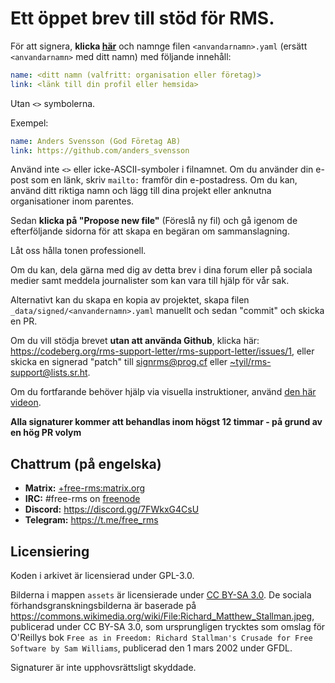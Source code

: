 # Ett öppet brev till stöd för RMS.

För att signera, **klicka [här](https://github.com/rms-support-letter/rms-support-letter.github.io/new/master/_data/signed)** och namnge filen `<anvandarnamn>.yaml` (ersätt `<anvandarnamn>` med ditt namn) med följande innehåll:

```yaml
name: <ditt namn (valfritt: organisation eller företag)>
link: <länk till din profil eller hemsida>
```

Utan `<>` symbolerna.

Exempel:

```yaml
name: Anders Svensson (God Företag AB)
link: https://github.com/anders_svensson
```

Använd inte `<>` eller icke-ASCII-symboler i filnamnet.
Om du använder din e-post som en länk, skriv `mailto:` framför din e-postadress.
Om du kan, använd ditt riktiga namn och lägg till dina projekt eller anknutna organisationer inom parentes.

Sedan **klicka på "Propose new file"** (Föreslå ny fil) och gå igenom de efterföljande sidorna för att skapa en begäran om sammanslagning.

Låt oss hålla tonen professionell.

Om du kan, dela gärna med dig av detta brev i dina forum eller på sociala medier samt meddela journalister som kan vara till hjälp för vår sak.

Alternativt kan du skapa en kopia av projektet, skapa filen `_data/signed/<anvandernamn>.yaml` manuellt och sedan "commit" och skicka en PR.

Om du vill stödja brevet **utan att använda Github**, klicka här: https://codeberg.org/rms-support-letter/rms-support-letter/issues/1,
eller skicka en signerad "patch" till [signrms@prog.cf](mailto:signrms@prog.cf) eller [~tyil/rms-support@lists.sr.ht](mailto:~tyil/rms-support@lists.sr.ht).

Om du fortfarande behöver hjälp via visuella instruktioner, använd [den här videon](https://invidious.snopyta.org/watch?v=1lz5S5oS8CU).

**Alla signaturer kommer att behandlas inom högst 12 timmar - på grund av en hög PR volym**

## Chattrum (på engelska)

- **Matrix:** [+free-rms:matrix.org](https://matrix.to/#/+free-rms:matrix.org)
- **IRC:** #free-rms on [freenode](https://freenode.net)
- **Discord:** https://discord.gg/7FWkxG4CsU
- **Telegram:** https://t.me/free_rms


## Licensiering
Koden i arkivet är licensierad under GPL-3.0.

Bilderna i mappen `assets` är licensierade under [CC BY-SA 3.0](https://creativecommons.org/licenses/by-sa/3.0/legalcode). De sociala förhandsgranskningsbilderna är baserade på https://commons.wikimedia.org/wiki/File:Richard_Matthew_Stallman.jpeg, publicerad under CC BY-SA 3.0, som ursprungligen trycktes som omslag för O'Reillys bok `Free as in Freedom: Richard Stallman's Crusade for Free Software by Sam Williams`, publicerad den 1 mars 2002 under GFDL.

Signaturer är inte upphovsrättsligt skyddade.
